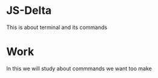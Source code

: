 # JS-Delta
This is about terminal and its commands

# Work
In this we will study about commmands
we want too make